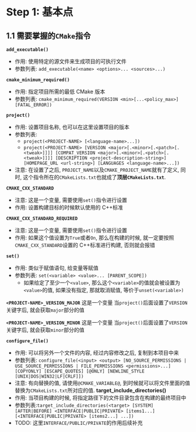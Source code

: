 # Step 1: 基本点
## 1.1 需要掌握的`CMake`指令
**`add_executable()`**
- 作用: 使用特定的源文件来生成项目的可执行文件
- 参数列表: `add_executable(<name> <options>... <sources>...)`

**`cmake_minimum_required()`**
- 作用: 指定项目所需的最低 CMake 版本
- 参数列表: `cmake_minimum_required(VERSION <min>[...<policy_max>] [FATAL_ERROR])`

**`project()`**
- 作用: 设置项目名称, 也可以在这里设置项目的版本
- 参数列表:
  - `project(<PROJECT-NAME> [<language-name>...])`
  - `project(<PROJECT-NAME>
        [VERSION <major>[.<minor>[.<patch>[.<tweak>]]]]
        [COMPAT_VERSION <major>[.<minor>[.<patch>[.<tweak>]]]]
        [DESCRIPTION <project-description-string>]
        [HOMEPAGE_URL <url-string>]
        [LANGUAGES <language-name>...])`
- 注意: 在设置了之后, `PROJECT_NAME`以及`CMAKE_PROJECT_NAME`就有了定义, 同时, 这个指令所在的`CMakeLists.txt`也就成了**顶层`CMakeLists.txt`**.

**`CMAKE_CXX_STANDARD`**
- 注意: 这是一个变量, 需要使用`set()`指令进行设置
- 作用: 设置构建目标的时候默认使用的 C++标准

**`CMAKE_CXX_STANDARD_REQUIRED`**
- 注意: 这是一个变量, 需要使用`set()`指令进行设置
- 作用: 如果这个值设置为`True`或者`On`, 那么在构建的时候, 就一定要按照`CMAKE_CXX_STANDARD`设置的 C++标准进行构建, 否则就会报错

**`set()`**
- 作用: 类似于赋值语句, 给变量等赋值
- 参数列表: `set(<variable> <value>... [PARENT_SCOPE])`
  - 如果给定了至少一个`<value>`, 那么这个`<variable>`的值就会被设置为`<value>`的值, 如果没有指定, 那就取消赋值, 等价于`unset(<variable>)`
  
**`<PROJECT-NAME>_VERSION_MAJOR`**
这是一个变量
当`project()`后面设置了`VERSION`关键字后, 就会获取`major`部分的值

**`<PROJECT-NAME>_VERSION_MINOR`**
这是一个变量
当`project()`后面设置了`VERSION`关键字后, 就会获取`minor`部分的值

**`configure_file()`**
- 作用: 可以将另外一个文件的内容, 经过内容修改之后, 复制到本项目中来
- 参数列表: `configure_file(<input> <output>
               [NO_SOURCE_PERMISSIONS | USE_SOURCE_PERMISSIONS |
                FILE_PERMISSIONS <permissions>...]
               [COPYONLY] [ESCAPE_QUOTES] [@ONLY]
               [NEWLINE_STYLE [UNIX|DOS|WIN32|LF|CRLF]])`
- 注意: 有向替换的值, 请使用`@CMAKE_VARIABLE@`, 到时候就可以将文件里面的值替换为`CMakeLists.txt`所对应的值.
**target_include_directories()**
- 作用: 当项目构建的时候, 将指定路径下的文件目录包含在构建的最终项目中
- 参数列表:`target_include_directories(<target> [SYSTEM] [AFTER|BEFORE]
  <INTERFACE|PUBLIC|PRIVATE> [items1...]
  [<INTERFACE|PUBLIC|PRIVATE> [items2...] ...])`
- TODO: 这里`INTERFACE/PUBLIC/PRIVATE`的作用后续补充